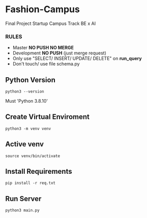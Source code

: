 # Fashion-Campus
Final Project Startup Campus Track BE x AI

### RULES
- Master **NO PUSH NO MERGE**
- Development **NO PUSH** (just merge request)
- Only use "SELECT/ INSERT/ UPDATE/ DELETE" on **run_query**
- Don't touch/ use file schema.py

## Python Version
```
python3 --version
```
Must 'Python 3.8.10'

## Create Virtual Enviroment
```
python3 -m venv venv
```

## Active venv
```
source venv/bin/activate
```

## Install Requirements
```
pip install -r req.txt
```

## Run Server
```
python3 main.py
```